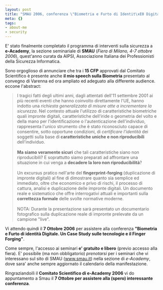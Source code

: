 ```yaml
--- 
layout: post
title: "SMAU 2006, conferenza \"Biometria e Furto di Identit\xE0 Digitale\""
meta: {}
tags: 
- about-me
- security
---
```

E' stato finalmente completato il programma di interventi sulla sicurezza a **e-Academy**, la sezione seminariale di **SMAU** (*Fiera di Milano, 4-7 ottobre 2006*), quest'anno curata da AIPSI, Associazione Italiana dei Professionisti della Sicurezza Informatica.  

Sono orgoglioso di annunciare che tra i **15 CFP** approvati dal Comitato Scientifico è presente anche **il mio speech sulla Biometria** presentato al convegno di Varenna ed ora ampliato ed adeguato alla differente audience. eccone l'abstract:

<blockquote>
I tragici fatti degli ultimi anni, dagli attentati dell'11 settembre 2001 ai più recenti eventi che hanno coinvolto direttamente l'UE, hanno indotto una <em>richiesta generalizzata di misure atte a incrementare la sicurezza</em>. Nel contesto attuale l'utilizzo di caratteristiche biometriche quali impronte digitali, caratteristiche dell'iride o geometria del volto e della mano per l'identificazione o l'autenticazione dell'individuo, rappresenta l'unico strumento che è stato riconosciuto capace di consentire, sotto opportune condizioni, di <em>certificare l'identità</em> dei soggetti sulla base di<strong> caratteristiche uniche e non riproducibili</strong> dell'individuo.<br/>
 <br/>
<strong>Ma siamo veramente sicuri</strong> che tali caratteristiche siano non riproducibili? E soprattutto siamo preparati ad affrontare una situazione in cui venga a <strong>decadere la loro non riproducibilità</strong>? <br/>
 <br/>
Un excursus pratico nell'arte del <strong>fingerprint-forging </strong>(duplicazione di impronte digitali) al fine di dimostrare quanto sia semplice ed immediato, oltre che economico e privo di rischi, il processo di cattura, analisi e duplicazione delle impronte digitali. Un documento reale e sistematico che offre interrogativi attuali e importanti sulla<strong> correttezza formale</strong> delle svolte normative moderne. <br/>
 <br/>
NOTA: Durante la presentazione sarà presentato un documentario fotografico sulla duplicazione reale di impronte prelevate da un campione "live".
</blockquote>


Vi attendo quindi il **7 Ottobre 2006** per assistere alla conferenza **"Biometria e Furto di identità Digitale. Un Case Study sulle tecnologie e il Finger Forging"**.
  
Come sempre, l'accesso ai seminari **e' gratuito e libero** (previo accesso alla fiera). E' possibile (ma non obbligatorio) *prenotarsi* per i seminari che vi interessano sul sito di SMAU (www.smau.it) nella sezione di *e-Academy*, dove sara' anche sempre aggiornato il calendario della manifestazione.  

RingraziandoiIì il **Comitato Scientifico di e-Academy 2006** vi do appuntamento a Smau il **7 Ottobre per assistere alla (spero) interessante conferenza**. 
